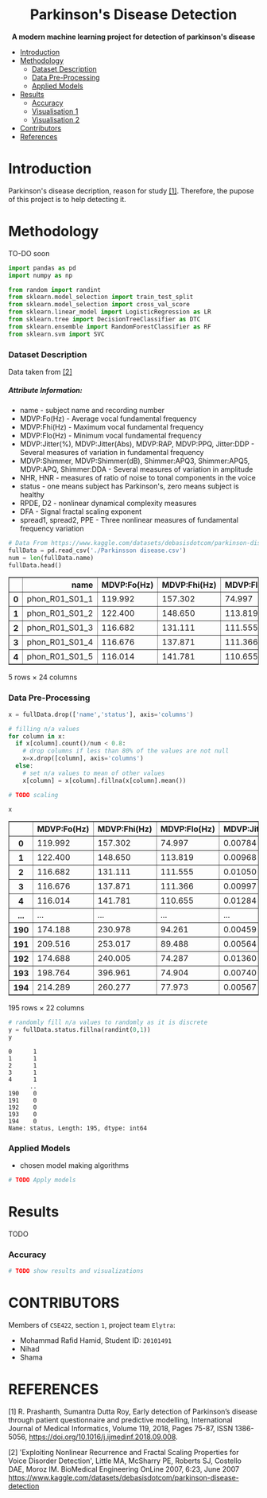 <div align="center"> <h1>Parkinson's Disease Detection</h1> </div>
<div align="center"><b>A modern machine learning project for detection of parkinson's disease</b></div>

- [Introduction](#introduction)
- [Methodology](#methodology)
  - [Dataset Description](#dataset-description)
  - [Data Pre-Processing](#data-pre-processing)
  - [Applied Models](#applied-models)
- [Results](#results)
  - [Accuracy](#accuracy)
  - [Visualisation 1](#visualization-1)
  - [Visualisation 2](#visualization-2)
- [Contributors](#contributors)
- [References](#references)

# Introduction

Parkinson's disease decription, reason for study [[1]](#cite1). Therefore, the pupose of this project is to help detecting it.

# Methodology
TO-DO soon


```python
import pandas as pd
import numpy as np

from random import randint
from sklearn.model_selection import train_test_split
from sklearn.model_selection import cross_val_score
from sklearn.linear_model import LogisticRegression as LR
from sklearn.tree import DecisionTreeClassifier as DTC
from sklearn.ensemble import RandomForestClassifier as RF
from sklearn.svm import SVC
```

### Dataset Description
Data taken from [[2]](#cite2)

##### Attribute Information:
- name - subject name and recording number
- MDVP:Fo(Hz) - Average vocal fundamental frequency
- MDVP:Fhi(Hz) - Maximum vocal fundamental frequency
- MDVP:Flo(Hz) - Minimum vocal fundamental frequency
- MDVP:Jitter(%), MDVP:Jitter(Abs), MDVP:RAP, MDVP:PPQ, Jitter:DDP - Several measures of variation in fundamental frequency
- MDVP:Shimmer, MDVP:Shimmer(dB), Shimmer:APQ3, Shimmer:APQ5, MDVP:APQ, Shimmer:DDA - Several measures of variation in amplitude
- NHR, HNR - measures of ratio of noise to tonal components in the voice
- status - one means subject has Parkinson's, zero means subject is healthy
- RPDE, D2 - nonlinear dynamical complexity measures
- DFA - Signal fractal scaling exponent
- spread1, spread2, PPE - Three nonlinear measures of fundamental frequency variation


```python
# Data From https://www.kaggle.com/datasets/debasisdotcom/parkinson-disease-detection?resource=download
fullData = pd.read_csv('./Parkinsson disease.csv')
num = len(fullData.name)
fullData.head()
```




<div>

<table border="1" class="dataframe">
  <thead>
    <tr style="text-align: right;">
      <th></th>
      <th>name</th>
      <th>MDVP:Fo(Hz)</th>
      <th>MDVP:Fhi(Hz)</th>
      <th>MDVP:Flo(Hz)</th>
      <th>MDVP:Jitter(%)</th>
      <th>MDVP:Jitter(Abs)</th>
      <th>MDVP:RAP</th>
      <th>MDVP:PPQ</th>
      <th>Jitter:DDP</th>
      <th>MDVP:Shimmer</th>
      <th>...</th>
      <th>Shimmer:DDA</th>
      <th>NHR</th>
      <th>HNR</th>
      <th>status</th>
      <th>RPDE</th>
      <th>DFA</th>
      <th>spread1</th>
      <th>spread2</th>
      <th>D2</th>
      <th>PPE</th>
    </tr>
  </thead>
  <tbody>
    <tr>
      <th>0</th>
      <td>phon_R01_S01_1</td>
      <td>119.992</td>
      <td>157.302</td>
      <td>74.997</td>
      <td>0.00784</td>
      <td>0.00007</td>
      <td>0.00370</td>
      <td>0.00554</td>
      <td>0.01109</td>
      <td>0.04374</td>
      <td>...</td>
      <td>0.06545</td>
      <td>0.02211</td>
      <td>21.033</td>
      <td>1</td>
      <td>0.414783</td>
      <td>0.815285</td>
      <td>-4.813031</td>
      <td>0.266482</td>
      <td>2.301442</td>
      <td>0.284654</td>
    </tr>
    <tr>
      <th>1</th>
      <td>phon_R01_S01_2</td>
      <td>122.400</td>
      <td>148.650</td>
      <td>113.819</td>
      <td>0.00968</td>
      <td>0.00008</td>
      <td>0.00465</td>
      <td>0.00696</td>
      <td>0.01394</td>
      <td>0.06134</td>
      <td>...</td>
      <td>0.09403</td>
      <td>0.01929</td>
      <td>19.085</td>
      <td>1</td>
      <td>0.458359</td>
      <td>0.819521</td>
      <td>-4.075192</td>
      <td>0.335590</td>
      <td>2.486855</td>
      <td>0.368674</td>
    </tr>
    <tr>
      <th>2</th>
      <td>phon_R01_S01_3</td>
      <td>116.682</td>
      <td>131.111</td>
      <td>111.555</td>
      <td>0.01050</td>
      <td>0.00009</td>
      <td>0.00544</td>
      <td>0.00781</td>
      <td>0.01633</td>
      <td>0.05233</td>
      <td>...</td>
      <td>0.08270</td>
      <td>0.01309</td>
      <td>20.651</td>
      <td>1</td>
      <td>0.429895</td>
      <td>0.825288</td>
      <td>-4.443179</td>
      <td>0.311173</td>
      <td>2.342259</td>
      <td>0.332634</td>
    </tr>
    <tr>
      <th>3</th>
      <td>phon_R01_S01_4</td>
      <td>116.676</td>
      <td>137.871</td>
      <td>111.366</td>
      <td>0.00997</td>
      <td>0.00009</td>
      <td>0.00502</td>
      <td>0.00698</td>
      <td>0.01505</td>
      <td>0.05492</td>
      <td>...</td>
      <td>0.08771</td>
      <td>0.01353</td>
      <td>20.644</td>
      <td>1</td>
      <td>0.434969</td>
      <td>0.819235</td>
      <td>-4.117501</td>
      <td>0.334147</td>
      <td>2.405554</td>
      <td>0.368975</td>
    </tr>
    <tr>
      <th>4</th>
      <td>phon_R01_S01_5</td>
      <td>116.014</td>
      <td>141.781</td>
      <td>110.655</td>
      <td>0.01284</td>
      <td>0.00011</td>
      <td>0.00655</td>
      <td>0.00908</td>
      <td>0.01966</td>
      <td>0.06425</td>
      <td>...</td>
      <td>0.10470</td>
      <td>0.01767</td>
      <td>19.649</td>
      <td>1</td>
      <td>0.417356</td>
      <td>0.823484</td>
      <td>-3.747787</td>
      <td>0.234513</td>
      <td>2.332180</td>
      <td>0.410335</td>
    </tr>
  </tbody>
</table>
<p>5 rows × 24 columns</p>
</div>



### Data Pre-Processing


```python
x = fullData.drop(['name','status'], axis='columns')

# filling n/a values
for column in x:
  if x[column].count()/num < 0.8:
    # drop columns if less than 80% of the values are not null
    x=x.drop([column], axis='columns')
  else:
    # set n/a values to mean of other values
    x[column] = x[column].fillna(x[column].mean())

# TODO scaling

x

```




<div>

<table border="1" class="dataframe">
  <thead>
    <tr style="text-align: right;">
      <th></th>
      <th>MDVP:Fo(Hz)</th>
      <th>MDVP:Fhi(Hz)</th>
      <th>MDVP:Flo(Hz)</th>
      <th>MDVP:Jitter(%)</th>
      <th>MDVP:Jitter(Abs)</th>
      <th>MDVP:RAP</th>
      <th>MDVP:PPQ</th>
      <th>Jitter:DDP</th>
      <th>MDVP:Shimmer</th>
      <th>MDVP:Shimmer(dB)</th>
      <th>...</th>
      <th>MDVP:APQ</th>
      <th>Shimmer:DDA</th>
      <th>NHR</th>
      <th>HNR</th>
      <th>RPDE</th>
      <th>DFA</th>
      <th>spread1</th>
      <th>spread2</th>
      <th>D2</th>
      <th>PPE</th>
    </tr>
  </thead>
  <tbody>
    <tr>
      <th>0</th>
      <td>119.992</td>
      <td>157.302</td>
      <td>74.997</td>
      <td>0.00784</td>
      <td>0.00007</td>
      <td>0.00370</td>
      <td>0.00554</td>
      <td>0.01109</td>
      <td>0.04374</td>
      <td>0.426</td>
      <td>...</td>
      <td>0.02971</td>
      <td>0.06545</td>
      <td>0.02211</td>
      <td>21.033</td>
      <td>0.414783</td>
      <td>0.815285</td>
      <td>-4.813031</td>
      <td>0.266482</td>
      <td>2.301442</td>
      <td>0.284654</td>
    </tr>
    <tr>
      <th>1</th>
      <td>122.400</td>
      <td>148.650</td>
      <td>113.819</td>
      <td>0.00968</td>
      <td>0.00008</td>
      <td>0.00465</td>
      <td>0.00696</td>
      <td>0.01394</td>
      <td>0.06134</td>
      <td>0.626</td>
      <td>...</td>
      <td>0.04368</td>
      <td>0.09403</td>
      <td>0.01929</td>
      <td>19.085</td>
      <td>0.458359</td>
      <td>0.819521</td>
      <td>-4.075192</td>
      <td>0.335590</td>
      <td>2.486855</td>
      <td>0.368674</td>
    </tr>
    <tr>
      <th>2</th>
      <td>116.682</td>
      <td>131.111</td>
      <td>111.555</td>
      <td>0.01050</td>
      <td>0.00009</td>
      <td>0.00544</td>
      <td>0.00781</td>
      <td>0.01633</td>
      <td>0.05233</td>
      <td>0.482</td>
      <td>...</td>
      <td>0.03590</td>
      <td>0.08270</td>
      <td>0.01309</td>
      <td>20.651</td>
      <td>0.429895</td>
      <td>0.825288</td>
      <td>-4.443179</td>
      <td>0.311173</td>
      <td>2.342259</td>
      <td>0.332634</td>
    </tr>
    <tr>
      <th>3</th>
      <td>116.676</td>
      <td>137.871</td>
      <td>111.366</td>
      <td>0.00997</td>
      <td>0.00009</td>
      <td>0.00502</td>
      <td>0.00698</td>
      <td>0.01505</td>
      <td>0.05492</td>
      <td>0.517</td>
      <td>...</td>
      <td>0.03772</td>
      <td>0.08771</td>
      <td>0.01353</td>
      <td>20.644</td>
      <td>0.434969</td>
      <td>0.819235</td>
      <td>-4.117501</td>
      <td>0.334147</td>
      <td>2.405554</td>
      <td>0.368975</td>
    </tr>
    <tr>
      <th>4</th>
      <td>116.014</td>
      <td>141.781</td>
      <td>110.655</td>
      <td>0.01284</td>
      <td>0.00011</td>
      <td>0.00655</td>
      <td>0.00908</td>
      <td>0.01966</td>
      <td>0.06425</td>
      <td>0.584</td>
      <td>...</td>
      <td>0.04465</td>
      <td>0.10470</td>
      <td>0.01767</td>
      <td>19.649</td>
      <td>0.417356</td>
      <td>0.823484</td>
      <td>-3.747787</td>
      <td>0.234513</td>
      <td>2.332180</td>
      <td>0.410335</td>
    </tr>
    <tr>
      <th>...</th>
      <td>...</td>
      <td>...</td>
      <td>...</td>
      <td>...</td>
      <td>...</td>
      <td>...</td>
      <td>...</td>
      <td>...</td>
      <td>...</td>
      <td>...</td>
      <td>...</td>
      <td>...</td>
      <td>...</td>
      <td>...</td>
      <td>...</td>
      <td>...</td>
      <td>...</td>
      <td>...</td>
      <td>...</td>
      <td>...</td>
      <td>...</td>
    </tr>
    <tr>
      <th>190</th>
      <td>174.188</td>
      <td>230.978</td>
      <td>94.261</td>
      <td>0.00459</td>
      <td>0.00003</td>
      <td>0.00263</td>
      <td>0.00259</td>
      <td>0.00790</td>
      <td>0.04087</td>
      <td>0.405</td>
      <td>...</td>
      <td>0.02745</td>
      <td>0.07008</td>
      <td>0.02764</td>
      <td>19.517</td>
      <td>0.448439</td>
      <td>0.657899</td>
      <td>-6.538586</td>
      <td>0.121952</td>
      <td>2.657476</td>
      <td>0.133050</td>
    </tr>
    <tr>
      <th>191</th>
      <td>209.516</td>
      <td>253.017</td>
      <td>89.488</td>
      <td>0.00564</td>
      <td>0.00003</td>
      <td>0.00331</td>
      <td>0.00292</td>
      <td>0.00994</td>
      <td>0.02751</td>
      <td>0.263</td>
      <td>...</td>
      <td>0.01879</td>
      <td>0.04812</td>
      <td>0.01810</td>
      <td>19.147</td>
      <td>0.431674</td>
      <td>0.683244</td>
      <td>-6.195325</td>
      <td>0.129303</td>
      <td>2.784312</td>
      <td>0.168895</td>
    </tr>
    <tr>
      <th>192</th>
      <td>174.688</td>
      <td>240.005</td>
      <td>74.287</td>
      <td>0.01360</td>
      <td>0.00008</td>
      <td>0.00624</td>
      <td>0.00564</td>
      <td>0.01873</td>
      <td>0.02308</td>
      <td>0.256</td>
      <td>...</td>
      <td>0.01667</td>
      <td>0.03804</td>
      <td>0.10715</td>
      <td>17.883</td>
      <td>0.407567</td>
      <td>0.655683</td>
      <td>-6.787197</td>
      <td>0.158453</td>
      <td>2.679772</td>
      <td>0.131728</td>
    </tr>
    <tr>
      <th>193</th>
      <td>198.764</td>
      <td>396.961</td>
      <td>74.904</td>
      <td>0.00740</td>
      <td>0.00004</td>
      <td>0.00370</td>
      <td>0.00390</td>
      <td>0.01109</td>
      <td>0.02296</td>
      <td>0.241</td>
      <td>...</td>
      <td>0.01588</td>
      <td>0.03794</td>
      <td>0.07223</td>
      <td>19.020</td>
      <td>0.451221</td>
      <td>0.643956</td>
      <td>-6.744577</td>
      <td>0.207454</td>
      <td>2.138608</td>
      <td>0.123306</td>
    </tr>
    <tr>
      <th>194</th>
      <td>214.289</td>
      <td>260.277</td>
      <td>77.973</td>
      <td>0.00567</td>
      <td>0.00003</td>
      <td>0.00295</td>
      <td>0.00317</td>
      <td>0.00885</td>
      <td>0.01884</td>
      <td>0.190</td>
      <td>...</td>
      <td>0.01373</td>
      <td>0.03078</td>
      <td>0.04398</td>
      <td>21.209</td>
      <td>0.462803</td>
      <td>0.664357</td>
      <td>-5.724056</td>
      <td>0.190667</td>
      <td>2.555477</td>
      <td>0.148569</td>
    </tr>
  </tbody>
</table>
<p>195 rows × 22 columns</p>
</div>




```python
# randomly fill n/a values to randomly as it is discrete
y = fullData.status.fillna(randint(0,1))
y
```




    0      1
    1      1
    2      1
    3      1
    4      1
          ..
    190    0
    191    0
    192    0
    193    0
    194    0
    Name: status, Length: 195, dtype: int64



### Applied Models
- chosen model making algorithms


```python
# TODO Apply models
```

# Results
TODO

### Accuracy


```python
# TODO show results and visualizations
```

# CONTRIBUTORS
Members of `CSE422`, section `1`, project team `Elytra`:
- Mohammad Rafid Hamid, Student ID: `20101491`
- Nihad
- Shama

# REFERENCES


<a id="cite1">[1]</a> R. Prashanth, Sumantra Dutta Roy,
Early detection of Parkinson’s disease through patient questionnaire and predictive modelling,
International Journal of Medical Informatics,
Volume 119,
2018,
Pages 75-87,
ISSN 1386-5056,
https://doi.org/10.1016/j.ijmedinf.2018.09.008.

<a id="cite2">[2]</a> 'Exploiting Nonlinear Recurrence and Fractal Scaling Properties for Voice Disorder Detection',
Little MA, McSharry PE, Roberts SJ, Costello DAE, Moroz IM.
BioMedical Engineering OnLine 2007, 6:23,
June 2007
https://www.kaggle.com/datasets/debasisdotcom/parkinson-disease-detection

